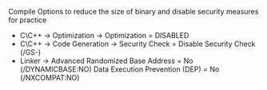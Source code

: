 Compile Options to reduce the size of binary and disable security measures for practice

- C\C++ -> Optimization -> Optimization = DISABLED
- C\C++ -> Code Generation -> Security Check = Disable Security Check (/GS-)
- Linker -> Advanced
Randomized Base Address = No (/DYNAMICBASE:NO)
Data Execution Prevention (DEP) = No (/NXCOMPAT:NO)
